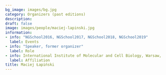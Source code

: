 ```yaml
---
bg_image: images/bg.jpg
category: Organizers (past editions)
description: 
draft: false
image: images/people/maciej-lapinski.jpg
information:
- info: "NGSchool2016, NGSchool2017, NGSchool2018, NGSchool2019"
  label: Events
- info: "Speaker, former organizer"
  label: Role
- info: International Institute of Molecular and Cell Biology, Warsaw, Poland
  label: Affiliation
title: Maciej Łapiński
---
```

